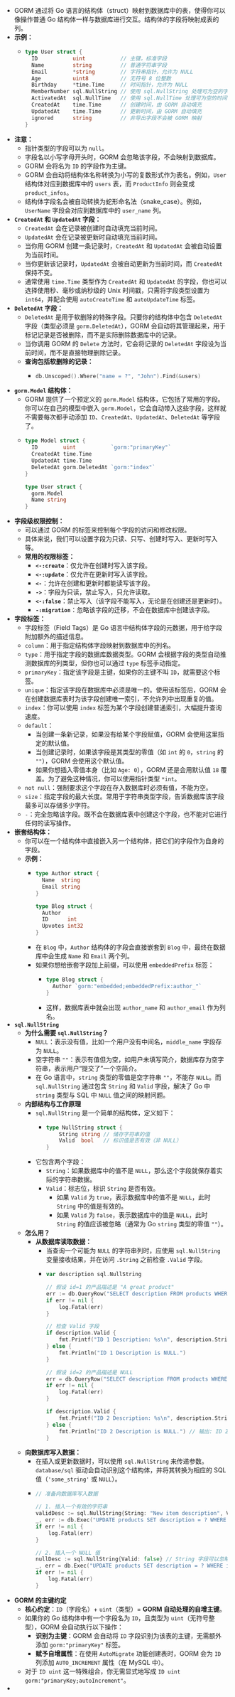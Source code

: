 - GORM 通过将 Go 语言的结构体（struct）映射到数据库中的表，使得你可以像操作普通 Go 结构体一样与数据库进行交互。结构体的字段将映射成表的列。
- **示例：**
	- ```go
	  type User struct {
	    ID           uint           // 主键，标准字段
	    Name         string         // 普通字符串字段
	    Email        *string        // 字符串指针，允许为 NULL
	    Age          uint8          // 无符号 8 位整数
	    Birthday     *time.Time     // 时间指针，允许为 NULL
	    MemberNumber sql.NullString // 使用 sql.NullString 处理可为空的字符串
	    ActivatedAt  sql.NullTime   // 使用 sql.NullTime 处理可为空的时间字段
	    CreatedAt    time.Time      // 创建时间，由 GORM 自动填充
	    UpdatedAt    time.Time      // 更新时间，由 GORM 自动填充
	    ignored      string         // 非导出字段不会被 GORM 映射
	  }
	  ```
- **注意：**
	- 指针类型的字段可以为 `null`。
	- 字段名以小写字母开头时，GORM 会忽略该字段，不会映射到数据库。
	- GORM 会将名为 `ID` 的字段作为主键。
	- GORM 会自动将结构体名称转换为小写的复数形式作为表名。例如，`User` 结构体对应到数据库中的 `users` 表，而 `ProductInfo` 则会变成 `product_infos`。
	- 结构体字段名会被自动转换为蛇形命名法（snake_case）。例如，`UserName` 字段会对应到数据库中的 `user_name` 列。
- **`CreatedAt` 和 `UpdatedAt` 字段：**
	- `CreatedAt` 会在记录被创建时自动填充当前时间。
	- `UpdatedAt` 会在记录被更新时自动填充当前时间。
	- 当你用 GORM 创建一条记录时，`CreatedAt` 和 `UpdatedAt` 会被自动设置为当前时间。
	- 当你更新该记录时，`UpdatedAt` 会被自动更新为当前时间，而 `CreatedAt` 保持不变。
	- 通常使用 `time.Time` 类型作为 `CreatedAt` 和 `UpdatedAt` 的字段，你也可以选择使用秒、毫秒或纳秒级的 Unix 时间戳，只需将字段类型设置为 `int64`，并配合使用 `autoCreateTime` 和 `autoUpdateTime` 标签。
- **`DeletedAt` 字段：**
	- `DeletedAt` 是用于软删除的特殊字段。只要你的结构体中包含 `DeletedAt` 字段（类型必须是 `gorm.DeletedAt`），GORM 会自动将其管理起来，用于标记记录是否被删除，而不是实际删除数据库中的记录。
	- 当你调用 GORM 的 `Delete` 方法时，它会将记录的 `DeletedAt` 字段设为当前时间，而不是直接物理删除记录。
	- **查询包括软删除的记录：**
		- ```go
		  db.Unscoped().Where("name = ?", "John").Find(&users)
		  ```
- **`gorm.Model` 结构体：**
	- GORM 提供了一个预定义的 `gorm.Model` 结构体，它包括了常用的字段。你可以在自己的模型中嵌入 `gorm.Model`，它会自动带入这些字段，这样就不需要每次都手动添加 `ID`、`CreatedAt`、`UpdatedAt`、`DeletedAt` 等字段了。
	- ```go
	  type Model struct {
	    ID        uint           `gorm:"primaryKey"`
	    CreatedAt time.Time
	    UpdatedAt time.Time
	    DeletedAt gorm.DeletedAt `gorm:"index"`
	  }
	  
	  type User struct {
	    gorm.Model
	    Name string
	  }
	  ```
- **字段级权限控制：**
	- 可以通过 GORM 的标签来控制每个字段的访问和修改权限。
	- 具体来说，我们可以设置字段为只读、只写、创建时写入、更新时写入等。
	- **常用的权限标签：**
		- **`<-:create`**：仅允许在创建时写入该字段。
		- **`<-:update`**：仅允许在更新时写入该字段。
		- **`<-`**：允许在创建和更新时都能读写该字段。
		- **`->`**：字段为只读，禁止写入，只允许读取。
		- **`<-:false`**：禁止写入（该字段不能写入，无论是在创建还是更新时）。
		- **`-:migration`**：忽略该字段的迁移，不会在数据库中创建该字段。
- **字段标签：**
	- 字段标签（Field Tags）是 Go 语言中结构体字段的元数据，用于给字段附加额外的描述信息。
	- `column`：用于指定结构体字段映射到数据库中的列名。
	- `type`：用于指定字段的数据库数据类型。GORM 会根据字段的类型自动推测数据库的列类型，但你也可以通过 `type` 标签手动指定。
	- `primaryKey`：指定该字段是主键，如果你的主键不叫 `ID`，就需要这个标签。
	- `unique`：指定该字段在数据库中必须是唯一的。使用该标签后，GORM 会在创建数据库表时为该字段创建唯一索引，不允许列中出现重复的值。
	- `index`：你可以使用 `index` 标签为某个字段创建普通索引，大幅提升查询速度。
	- `default`：
		- 当创建一条新记录，如果没有给某个字段赋值，GORM 会使用这里指定的默认值。
		- 当创建记录时，如果该字段是其类型的零值（如 `int` 的 `0`，`string` 的 `""`），GORM 会使用这个默认值。
		- 如果你想插入零值本身（比如 `Age: 0`），GORM 还是会用默认值 `18` 覆盖。为了避免这种情况，你可以使用指针类型 `*int`。
	- `not null`：强制要求这个字段在存入数据库时必须有值，不能为空。
	- `size`：指定字段的最大长度。常用于字符串类型字段，告诉数据库该字段最多可以存储多少字符。
	- `-`：完全忽略该字段。既不会在数据库表中创建这个字段，也不能对它进行任何的读写操作。
- **嵌套结构体：**
	- 你可以在一个结构体中直接嵌入另一个结构体，把它们的字段作为自身的字段。
	- **示例：**
		- ```go
		  type Author struct {
		    Name  string
		    Email string
		  }
		  
		  type Blog struct {
		    Author
		    ID      int
		    Upvotes int32
		  }
		  ```
		- 在 `Blog` 中，`Author` 结构体的字段会直接嵌套到 `Blog` 中，最终在数据库中会生成 `Name` 和 `Email` 两个列。
		- 如果你想给嵌套字段加上前缀，可以使用 `embeddedPrefix` 标签：
			- ```go
			  type Blog struct {
			    Author `gorm:"embedded;embeddedPrefix:author_"`
			  }
			  ```
			- 这样，数据库表中就会出现 `author_name` 和 `author_email` 作为列名。
- **`sql.NullString`**
	- **为什么需要 `sql.NullString`？**
		- `NULL`：表示没有值，比如一个用户没有中间名，`middle_name` 字段存为 `NULL`。
		- 空字符串 `""`：表示有值但为空，如用户未填写简介，数据库存为空字符串，表示用户“提交了”一个空简介。
		- 在 Go 语言中，`string` 类型的零值是空字符串 `""`，不能存 `NULL`。而 `sql.NullString` 通过包含 `String` 和 `Valid` 字段，解决了 Go 中 `string` 类型与 SQL 中 `NULL` 值之间的映射问题。
	- **内部结构与工作原理**
		- `sql.NullString` 是一个简单的结构体，定义如下：
			- ```go
			  type NullString struct {
			      String string // 储存字符串的值
			      Valid  bool   // 标识值是否有效（非 NULL）
			  }
			  ```
		- 它包含两个字段：
			- `String`：如果数据库中的值不是 `NULL`，那么这个字段就保存着实际的字符串数据。
			- `Valid`：标志位，标识 `String` 是否有效。
				- 如果 `Valid` 为 `true`，表示数据库中的值不是 `NULL`，此时 `String` 中的值是有效的。
				- 如果 `Valid` 为 `false`，表示数据库中的值是 `NULL`，此时 `String` 的值应该被忽略（通常为 Go `string` 类型的零值 `""`）。
	- **怎么用？**
		- **从数据库读取数据：**
			- 当查询一个可能为 `NULL` 的字符串列时，应使用 `sql.NullString` 变量接收结果，并在访问 `.String` 之前检查 `.Valid` 字段。
			- ```go
			  var description sql.NullString
			  
			  // 假设 id=1 的产品描述是 "A great product"
			  err := db.QueryRow("SELECT description FROM products WHERE id = 1").Scan(&description)
			  if err != nil {
			      log.Fatal(err)
			  }
			  
			  // 检查 Valid 字段
			  if description.Valid {
			      fmt.Printf("ID 1 Description: %s\n", description.String) // 输出: ID 1 Description: A great product
			  } else {
			      fmt.Println("ID 1 Description is NULL.")
			  }
			  
			  // 假设 id=2 的产品描述是 NULL
			  err = db.QueryRow("SELECT description FROM products WHERE id = 2").Scan(&description)
			  if err != nil {
			      log.Fatal(err)
			  }
			  
			  if description.Valid {
			      fmt.Printf("ID 2 Description: %s\n", description.String)
			  } else {
			      fmt.Println("ID 2 Description is NULL.") // 输出: ID 2 Description is NULL.
			  }
			  ```
	- **向数据库写入数据：**
		- 在插入或更新数据时，可以使用 `sql.NullString` 来传递参数。`database/sql` 驱动会自动识别这个结构体，并将其转换为相应的 SQL 值（`'some_string'` 或 `NULL`）。
		- ```go
		  // 准备向数据库写入数据
		  
		  // 1. 插入一个有效的字符串
		  validDesc := sql.NullString{String: "New item description", Valid: true}
		  _, err := db.Exec("UPDATE products SET description = ? WHERE id = 3", validDesc)
		  if err != nil {
		      log.Fatal(err)
		  }
		  
		  // 2. 插入一个 NULL 值
		  nullDesc := sql.NullString{Valid: false} // String 字段可以忽略，因为它无效
		  _, err = db.Exec("UPDATE products SET description = ? WHERE id = 4", nullDesc)
		  if err != nil {
		      log.Fatal(err)
		  }
		  ```
- **GORM 的主键约定**
	- **核心约定**：`ID`（字段名）+ `uint`（类型）= **GORM 自动处理的自增主键**。
	- 如果你的 Go 结构体中有一个字段名为 `ID`，且类型为 `uint`（无符号整型），GORM 会自动执行以下操作：
		- **识别为主键**：GORM 会自动将 `ID` 字段识别为该表的主键，无需额外添加 `gorm:"primaryKey"` 标签。
		- **赋予自增属性**：在使用 `AutoMigrate` 功能创建表时，GORM 会为 `ID` 列添加 `AUTO_INCREMENT` 属性（在 MySQL 中）。
	- 对于 `ID uint` 这一特殊组合，你无需显式地写成 `ID uint gorm:"primaryKey;autoIncrement"`。
-